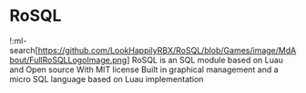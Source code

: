 # RoSQL 
!‌:ml-search[https://github.com/LookHappilyRBX/RoSQL/blob/Games/image/MdAbout/FullRoSQLLogoImage.png]
RoSQL is an SQL module based on Luau and Open source With MIT license
Built in graphical management and a micro SQL language based on Luau implementation
